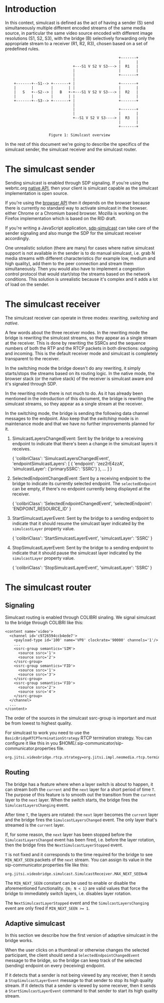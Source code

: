 # Introduction

In this context, simulcast is defined as the act of having a sender (S) send
simultaneously multiple different encoded streams of the same media source, in
particular the same video source encoded with different image resolutions (S1,
S2, S3), with the bridge (B) selectively forwarding only the appropriate stream
to a receiver (R1, R2, R3), chosen based on a set of predefined rules.

                                                        +-------+
                                                        |       |
                                   +---S1 V S2 V S3---> |  R1   |
                                   |                    |       |
                                   |                    +-------+
                                   |
        +-------+--S1--> +-------+ |                    +-------+
        |       |        |       | |                    |       |
        |   S   +--S2--> |   B   +-+---S1 V S2 V S3---> |  R2   |
        |       |        |       | |                    |       |
        +-------+--S3--> +-------+ |                    +-------+
                                   |
                                   |                    +-------+
                                   |                    |       |
                                   +--S1 V S2 V S3----> |  R3   |
                                                        |       |
                                                        +-------+

                        Figure 1: Simulcast overview


In the rest of this document we're going to describe the specifics of the
simulcast sender, the simulcast receiver and the simulcast router.

# The simulcast sender

Sending simulcast is enabled through SDP signaling. If you're using the
webrtc.org [native API](http://www.webrtc.org/native-code/native-apis), then
your client is simulcast capable as the simulcast implementation is open
source.

If you're using the [browser API](http://www.w3.org/TR/webrtc/) then it depends
on the browser because there is currently no standard way to activate simulcast
in the browser. either Chrome or a Chromium based browser. Mozilla is working
on the Firefox implementation which is based on the RID draft.

If you're writing a JavaScript application,
[sdp-simulcast](https://github.com/jitsi/sdp-simulcast) can take care of the
sender signaling and also munge the SDP for the simulcast receiver accordingly.

One unrealistic solution (there are many) for cases where native simulcast
support is not available in the sender is to do manual simulcast, i.e. grab N
media streams with different characteristics (for example low, medium and high
quality), add them to the peer connection and stream them simultaneously. Then
you would also have to implement a congestion control protocol that would
start/stop the streams based on the network conditions. This solution is
unrealistic because it's complex and it adds a lot of load on the sender.

# The simulcast receiver

The simulcast receiver can operate in three modes: _rewriting_, _switching_ and
_native_.

A few words about the three receiver modes. In the rewriting mode the bridge is
rewriting the simulcast streams, so they appear as a single stream at the
receiver. This is done by rewriting the SSRCs and the sequence numbers of both
the RTP and the RTCP packets in both directions: outgoing and incoming. This is
the default receiver mode and simulcast is completely transparent to the
receiver.

In the switching mode the bridge doesn't do any rewriting, it simply
starts/stops the streams based on its routing logic. In the native mode, the
browser stack (or the native stack) of the receiver is simulcast aware and it's
signaled through SDP.

In the rewriting mode there is not much to do. As it has already been mentioned
in the introduction of this document, the bridge is rewriting the simulcast
streams, so they appear as a single stream at the receiver.

In the switching mode, the bridge is sending the following data channel
messages to the endpoint. Also keep that the _switching_ mode is in maintenance
mode and that we have no further improvements planned for it.

1. SimulcastLayersChangedEvent: Sent by the bridge to a receiving endpoint to
   indicate that there's been a change in the simulcast layers it receives.

	{
		'colibriClass': 'SimulcastLayersChangedEvent',
		'endpointSimulcastLayers': [
			{
				'endpoint': 'zez2rE4zzA',
				'simulcastLayer': {'primarySSRC': 'SSRC'}
			},
			...
		]
	}


2. SelectedEndpointChangedEvent :Sent by a receiving endpoint to the bridge to
   indicate its currently selected endpoint. The `selectedEndpoint` can be
   empty, if there's no endpoint currently being displayed at the receiver.

	{
		'colibriClass': 'SelectedEndpointChangedEvent',
		'selectedEndpoint': 'ENDPOINT_RESOURCE_ID'
	}

3. StartSimulcastLayerEvent: Sent by the bridge to a sending endpoint to
   indicate that it should resume the simulcast layer indicated by the
   `simulcastLayer` property value.

	{
		'colibriClass': 'StartSimulcastLayerEvent',
		'simulcastLayer': 'SSRC'
	}


4. StopSimulcastLayerEvent: Sent by the bridge to a sending endpoint to
   indicate that it should pause the simulcast layer indicated by the
   `simulcastLayer` property value.

	{
		'colibriClass': 'StopSimulcastLayerEvent',
		'simulcastLayer': 'SSRC'
	}

# The simulcast router

## Signaling

Simulcast routing is enabled through COLIBRI sinaling. We signal simulcast to
the bridge through COLIBRI like this:

	<content name='video'>
	  <channel id='c9726594ccb4ede7'>
		<payload-type id='100' name='VP8' clockrate='90000' channels='1'/>
		...
		<ssrc-group semantics='SIM'>
		  <source ssrc='1'>
		  <source ssrc='2'>
		</ssrc-group>
		<ssrc-group semantics='FID'>
		  <source ssrc='1'>
		  <source ssrc='3'>
		</ssrc-group>
		<ssrc-group semantics='FID'>
		  <source ssrc='2'>
		  <source ssrc='4'>
		</ssrc-group>
	  </channel>
	  ...
	</content>

The order of the sources in the simulcast ssrc-group is important and
must be from lowest to highest quality.

For simulcast to work you need to use the `BasicBridgeRTCPTerminationStrategy`
RTCP termination strategy. You can configure it like this in you
$HOME/.sip-communicator/sip-communicator.properties file.

    org.jitsi.videobridge.rtcp.strategy=org.jitsi.impl.neomedia.rtcp.termination.strategies.BasicRTCPTerminationStrategy

## Routing

The bridge has a feature where when a layer switch is about to happen, it can
stream both the `current` and the `next` layer for a short period of time `T`.
The purpose of this feature is to smooth out the transition from the `current`
layer to the `next` layer. When the switch starts, the bridge fires the
`SimulcastLayersChanging` event.

After time `T`, the layers are rotated: the `next` layer becomes the `current`
layer and the bridge fires the `SimulcastLayersChanged` event. The only layer
that's streamed is the `current` layer.

If, for some reason, the `next` layer has been stopped before the
`SimulcastLayersChanged` event has been fired, i.e. before the layer rotation,
then the bridge fires the `NextSimulcastLayerStopped` event.

`T` is not fixed and it corresponds to the time required for the bridge to see
`MIN_NEXT_SEEN` packets of the `next` stream. You can assign
its value in the sip-communicator.properties file like this:

    org.jitsi.videobridge.simulcast.SimulcastReceiver.MAX_NEXT_SEEN=N

The `MIN_NEXT_SEEN` constant can be used to enable or disable the aforementioned
functionality. `{N; N < 1}` are valid values that force the bridge to
immediately switch layers, i.e. disables layer rotation.

The `NextSimulcastLayerStopped` event and the `SimulcastLayersChanging` event
are only fired if `MIN_NEXT_SEEN >= 1`.

## Adaptive simulcast

In this section we describe how the first version of adaptive
simulcast in the bridge works.

When the user clicks on a thumbnail or otherwise changes the selected
participant, the client should send a `SelectedEndpointChangedEvent`
message to the bridge, so the bridge can keep track of the selected
(sending) endpoint on every (receiving) endpoint.

If it detects that a sender is not being viewed by any receiver, then
it sends a `StopSimulcastLayerEvent` message to that sender to stop
its high quality stream. If it detects that a sender is viewed by some
receiver, then it sends a `StartSimulcastLayerEvent` command to that
sender to start its high quality stream.

[rfc5576]: http://tools.ietf.org/html/rfc5576 "Source-Specific Media Attributes in the Session Description Protocol (SDP)"
[xep-jingle-sources]: http://www.xmpp.org/extensions/inbox/jingle-sources.html "XEP-xxxx: Source-Specific Media Attributes in Jingle"
[xep0167]: http://xmpp.org/extensions/xep-0167.html
[xep0166]: http://xmpp.org/extensions/xep-0166.html
[colibri]: http://xmpp.org/extensions/inbox/colibri.html
